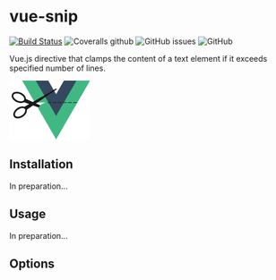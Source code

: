 # vue-snip

[![Build Status](https://travis-ci.org/ajobi/vue-snip.svg?branch=master)](https://travis-ci.org/ajobi/vue-snip)
![Coveralls github](https://img.shields.io/coveralls/github/ajobi/vue-snip)
![GitHub issues](https://img.shields.io/github/issues/ajobi/vue-snip)
![GitHub](https://img.shields.io/github/license/ajobi/vue-snip)

Vue.js directive that clamps the content of a text element if it exceeds specified number of lines.

![](assets/logo.png)

## Installation

In preparation...

## Usage

In preparation...

## Options
